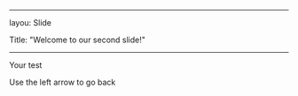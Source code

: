 ----

layou: Slide

Title: "Welcome to our second slide!"

----
Your test

Use the left arrow to go back
